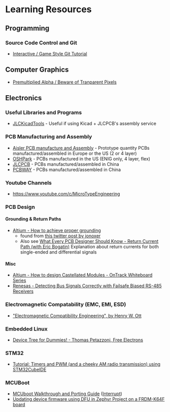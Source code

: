 # Learning Resources

## Programming

### Source Code Control and Git

- [Interactive / Game Style Git Tutorial](https://learngitbranching.js.org/)

## Computer Graphics

- [Premultiplied Alpha / Beware of Tranparent Pixels](http://www.adriancourreges.com/blog/2017/05/09/beware-of-transparent-pixels/)

## Electronics

### Useful Libraries and Programs

- [JLCKicadTools](https://github.com/matthewlai/JLCKicadTools) - Useful if using Kicad + JLCPCB's assembly service

### PCB Manufacturing and Assembly

- [Aisler PCB manufacture and Assembly](https://aisler.net/help/getting-started/pricing) - Prototype quantity PCBs manufactured/assembled in Europe or the US (2 or 4 layer)
- [OSHPark](https://oshpark.com/) - PCBs manufactured in the US (ENIG only, 4 layer, flex)
- [JLCPCB](https://jlcpcb.com/) -  PCBs manufactured/assembled in China
- [PCBWAY](https://www.pcbway.com/) - PCBs manufactured/assembled in China

### Youtube Channels

- https://www.youtube.com/c/MicroTypeEngineering

### PCB Design

#### Grounding & Return Paths

- [Altium - How to achieve proper grounding](https://www.youtube.com/watch?v=ySuUZEjARPY)
  - found from [this twitter post by jonoxer](https://twitter.com/jonoxer/status/1341899402642743298)
  - Also see [What Every PCB Designer Should Know - Return Current Path (with Eric Bogatin)](https://www.youtube.com/watch?v=icRzEZF3eZo) Explanation about return currents for both single-ended and differential signals

#### Misc

- [Altium - How to design Castellated Modules - OnTrack Whiteboard Series](https://www.youtube.com/watch?v=Ry69DIVTOsI)
- [Renesas - Detecting Bus Signals Correctly with Failsafe Biased RS-485 Receivers](https://www.renesas.com/us/en/document/oth/tb509-detecting-bus-signals-correctly-failsafe-biased-rs-485-receivers?language=en)

### Electromagnetic Compatability (EMC, EMI, ESD)

- ["Electromagnetic Compatibility Engineering", by Henry W. Ott](https://www.wiley.com/en-au/Electromagnetic+Compatibility+Engineering-p-9781118210659)

### Embedded Linux

- [Device Tree for Dummies! - Thomas Petazzoni, Free Electrons](https://www.youtube.com/watch?v=m_NyYEBxfn8)

### STM32

- [Tutorial: Timers and PWM (and a cheeky AM radio transmission) using STM32CubeIDE](https://01001000.xyz/2020-10-24-Tutorial-STM32CubeIDE-Timers-PWM-AM-Radio/)

### MCUBoot

- [MCUboot Walkthrough and Porting Guide](https://interrupt.memfault.com/blog/mcuboot-overview) ([Interrupt](https://interrupt.memfault.com))
- [Updating device firmware using DFU in Zephyr Project on a FRDM-K64F board](https://hub.mender.io/t/updating-device-firmware-using-dfu-in-zephyr-project-on-a-frdm-k64f-board/1618)
